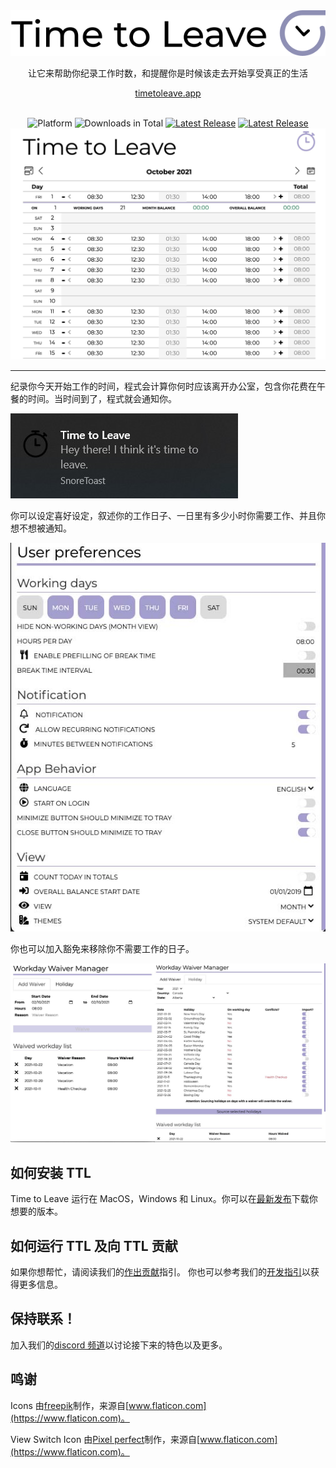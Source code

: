 <div align="center">
  <img src="../assets/timetoleave.png" alt="Time to Leave Logo">

  <p>让它来帮助你纪录工作时数，和提醒你是时候该走去开始享受真正的生活</p>

[timetoleave.app](https://timetoleave.app/)

  <br/>

<img src="https://img.shields.io/badge/platforms-Windows%20%7C%20MacOS%20%7C%20Linux-green" alt="Platform">
<img src="https://img.shields.io/github/downloads/thamara/time-to-leave/total" alt="Downloads in Total">
<a href="https://github.com/thamara/time-to-leave/releases/latest"><img src="https://img.shields.io/github/v/release/thamara/time-to-leave" alt="Latest Release"></a>
<a href="http://makeapullrequest.com/"><img src="https://img.shields.io/badge/PRs-welcome-purple" alt="Latest Release"></a>

   <br/>

  <img src="./images/screenshot.jpg" alt="Time to Leave Screenshot">

  <br/>

</div>

---

纪录你今天开始工作的时间，程式会计算你何时应该离开办公室，包含你花费在午餐的时间。当时间到了，程式就会通知你。

<img src="./images/notification.jpg" alt="Time to Leave Notification">

你可以设定喜好设定，叙述你的工作日子、一日里有多少小时你需要工作、并且你想不想被通知。

<img src="./images/preferences.jpg" alt="Time to Leave Preferences">

你也可以加入豁免来移除你不需要工作的日子。

<img src="./images/waiver_manager.jpg" alt="Time to Leave Waiver Manager">

## 如何安装 TTL

Time to Leave 运行在 MacOS，Windows 和 Linux。你可以在[最新发布](https://github.com/thamara/time-to-leave/releases/latest)下载你想要的版本。

## 如何运行 TTL 及向 TTL 贡献

如果你想帮忙，请阅读我们的[作出贡献](../CONTRIBUTING.md)指引。
你也可以参考我们的[开发指引](../DEVELOPMENT.md)以获得更多信息。

## 保持联系！

加入我们的[discord 频道](https://discord.gg/P3KkEF5)以讨论接下来的特色以及更多。

## 鸣谢

Icons 由[freepik](https://www.flaticon.com/authors/freepik)制作，来源自[www.flaticon.com](https://www.flaticon.com)。

View Switch Icon 由[Pixel perfect](https://www.flaticon.com/authors/pixel-perfect)制作，来源自[www.flaticon.com](https://www.flaticon.com)。

